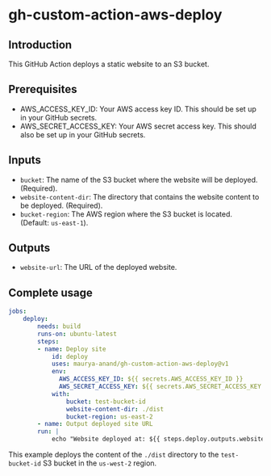 # gh-custom-action-aws-deploy

## Introduction

This GitHub Action deploys a static website to an S3 bucket.

## Prerequisites

- AWS_ACCESS_KEY_ID: Your AWS access key ID. This should be set up in your GitHub secrets.
- AWS_SECRET_ACCESS_KEY: Your AWS secret access key. This should also be set up in your GitHub secrets.

## Inputs

- `bucket`: The name of the S3 bucket where the website will be deployed. (Required).
- `website-content-dir`: The directory that contains the website content to be deployed. (Required).
- `bucket-region`: The AWS region where the S3 bucket is located. (Default: `us-east-1`).

## Outputs

- `website-url`: The URL of the deployed website.

## Complete usage

```yaml
jobs:
    deploy:
        needs: build
        runs-on: ubuntu-latest
        steps:
        - name: Deploy site
            id: deploy
            uses: maurya-anand/gh-custom-action-aws-deploy@v1
            env:
              AWS_ACCESS_KEY_ID: ${{ secrets.AWS_ACCESS_KEY_ID }}
              AWS_SECRET_ACCESS_KEY: ${{ secrets.AWS_SECRET_ACCESS_KEY }}
            with:
                bucket: test-bucket-id
                website-content-dir: ./dist
                bucket-region: us-east-2
        - name: Output deployed site URL
        run: |
            echo "Website deployed at: ${{ steps.deploy.outputs.website-url }}"
```

This example deploys the content of the `./dist` directory to the `test-bucket-id` S3 bucket in the `us-west-2` region.
